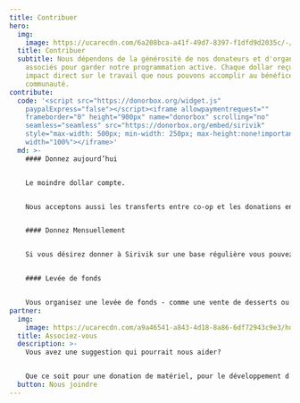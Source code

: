 ```yaml
---
title: Contribuer
hero:
  img:
    image: https://ucarecdn.com/6a208bca-a41f-49d7-8397-f1dfd9d2035c/-/crop/6000x3711/0,289/-/preview/donate_hero.jpg
  title: Contribuer
  subtitle: Nous dépendons de la générosité de nos donateurs et d'organismes
    associés pour garder notre programmation active. Chaque dollar reçu a un
    impact direct sur le travail que nous pouvons accomplir au bénéfice de notre
    communauté.
contribute:
  code: '<script src="https://donorbox.org/widget.js"
    paypalExpress="false"></script><iframe allowpaymentrequest=""
    frameborder="0" height="900px" name="donorbox" scrolling="no"
    seamless="seamless" src="https://donorbox.org/embed/sirivik"
    style="max-width: 500px; min-width: 250px; max-height:none!important"
    width="100%"></iframe>'
  md: >-
    #### Donnez aujourd’hui


    Le moindre dollar compte.


    Nous acceptons aussi les transferts entre co-op et les donations en argent comptant en personne à nos locaux.


    #### Donnez Mensuellement


    Si vous désirez donner à Sirivik sur une base régulière vous pouvez vous inscrire au système de don mensuel.


    #### Levée de fonds


    Vous organisez une levée de fonds - comme une vente de desserts ou une course pour le bénéfice d’une cause? Considérez donner vos fonds recueillis à Sirivik pour supporter les programmes en cours. Nous serons heureux de vous assister dans le processus.
partner:
  img:
    image: https://ucarecdn.com/a9a46541-a843-4d18-8a86-6df72943c9e3/home_newproject_hubd752fbce31fc073c9262d2738807c9e_1162298_1200x800_fill_q75_box_smart1.jpg
  title: Associez-vous
  description: >-
    Vous avez une suggestion qui pourrait nous aider?


    Que ce soit pour une donation de matériel, pour le développement d’un nouveau programme ou pour partager une idée, nous aimerions vous entendre! Nous nous efforçons d’offrir des activités innovantes et sommes toujours ouverts à de nouvelles collaborations.
  button: Nous joindre
---
```

